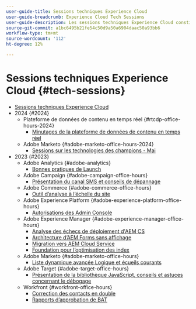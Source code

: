 ```yaml
---
user-guide-title: Sessions techniques Experience Cloud
user-guide-breadcrumb: Experience Cloud Tech Sessions
user-guide-description: Les sessions techniques Experience Cloud constituent une approche proactive de la déviation des cas en offrant aux clients des webinaires spécifiques aux solutions.
source-git-commit: a1bc6495b21fe54c50d9a50a6904daac50a93bb6
workflow-type: tm+mt
source-wordcount: '112'
ht-degree: 12%

---
```



# Sessions techniques Experience Cloud {#tech-sessions}

+ [Sessions techniques Experience Cloud](overview.md)
+ 2024 {#2024}
   + Plateforme de données de contenu en temps réel {#rtcdp-office-hours-2024}
      + [Minutages de la plateforme de données de contenu en temps réel](2024/rtcdp-timings.md)
   + Adobe Marketo {#adobe-marketo-office-hours-2024}
      + [Sessions sur les technologies des champions - Mai](2024/champion-office-hours.md)
+ 2023 {#2023}
   + Adobe Analytics {#adobe-analytics}
      + [Bonnes pratiques de Launch](2023/launch-best-practices.md)
   + Adobe Campaign {#adobe-campaign-office-hours}
      + [Présentation du canal SMS et conseils de dépannage](2023/ac-sms-channel-overview.md)
   + Adobe Commerce {#adobe-commerce-office-hours}
      + [Outil d’analyse à l’échelle du site](2023/site-wide-analysis-tool.md)
   + Adobe Experience Platform {#adobe-experience-platform-office-hours}
      + [Autorisations des Admin Console](2023/aep-admin-console-permissions.md)
   + Adobe Experience Manager   {#adobe-experience-manager-office-hours}
      + [Analyse des échecs de déploiement d&#39;AEM CS](2023/aem-deployment-failures-analysis.md)
      + [Architecture d’AEM Forms sans affichage](2023/aem-forms-headless-architecture.md)
      + [Migration vers AEM Cloud Service](2023/migration-aemcs.md)
      + [Foundation pour l’optimisation des index](2023/optimize-indexes-aemcs.md)
   + Adobe Marketo {#adobe-marketo-office-hours}
      + [Liste dynamique avancée Logique et écueils courants](2023/marketo-common-pitfalls.md)
   + Adobe Target {#adobe-target-office-hours}
      + [Présentation de la bibliothèque JavaScript, conseils et astuces concernant le débogage](2023/target-debugging-tips-and-tricks.md)
   + Workfront {#workfront-office-hours}
      + [Correction des contacts en double](2023/workfront-fix-duplicate-contacts.md)
      + [Rapports d’approbation de BAT](2023/workfront-proof-approval-reports.md)


